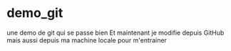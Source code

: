 # demo_git
une demo de git qui se passe bien
Et maintenant je modifie depuis GitHub
mais aussi depuis ma machine locale pour m'entrainer

